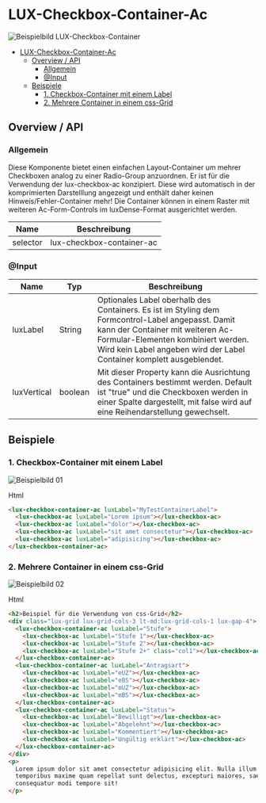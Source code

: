 # LUX-Checkbox-Container-Ac

![Beispielbild LUX-Checkbox-Container](https://raw.githubusercontent.com/wiki/IHK-GfI/lux-components/Versions/v18/lux‐checkbox‐container‐ac-v18-img.png)

- [LUX-Checkbox-Container-Ac](#lux-checkbox-container-ac)
  - [Overview / API](#overview--api)
    - [Allgemein](#allgemein)
    - [@Input](#input)
  - [Beispiele](#beispiele)
    - [1. Checkbox-Container mit einem Label](#1-checkbox-container-mit-einem-label)
    - [2. Mehrere Container in einem css-Grid](#2-mehrere-container-in-einem-css-grid)

## Overview / API

### Allgemein

Diese Komponente bietet einen einfachen Layout-Container um mehrer Checkboxen analog zu einer Radio-Group anzuordnen. Er ist für die Verwendung der lux-checkbox-ac konzipiert. Diese wird automatisch in der komprimierten Darstelllung angezeigt und enthält daher keinen Hinweis/Fehler-Container mehr! Die Container können in einem Raster mit weiteren Ac-Form-Controls im luxDense-Format ausgerichtet werden.

| Name     | Beschreibung              |
| -------- | ------------------------- |
| selector | lux-checkbox-container-ac |

### @Input

| Name        | Typ     | Beschreibung                                                                                                                                                                                                                                        |
| ----------- | ------- | --------------------------------------------------------------------------------------------------------------------------------------------------------------------------------------------------------------------------------------------------- |
| luxLabel    | String  | Optionales Label oberhalb des Containers. Es ist im Styling dem Formcontrol-Label angepasst. Damit kann der Container mit weiteren Ac-Formular-Elementen kombiniert werden. Wird kein Label angeben wird der Label Container komplett ausgeblendet. |
| luxVertical | boolean | Mit dieser Property kann die Ausrichtung des Containers bestimmt werden. Default ist "true" und die Checkboxen werden in einer Spalte dargestellt, mit false wird auf eine Reihendarstellung gewechselt.                                            |

## Beispiele

### 1. Checkbox-Container mit einem Label

![Beispielbild 01](https://raw.githubusercontent.com/wiki/IHK-GfI/lux-components/Versions/v18/lux‐checkbox‐container‐ac-v18-img-01.png)

Html

```html
<lux-checkbox-container-ac luxLabel="MyTestContainerLabel">
  <lux-checkbox-ac luxLabel="Lorem ipsum"></lux-checkbox-ac>
  <lux-checkbox-ac luxLabel="dolor"></lux-checkbox-ac>
  <lux-checkbox-ac luxLabel="sit amet consectetur"></lux-checkbox-ac>
  <lux-checkbox-ac luxLabel="adipisicing"></lux-checkbox-ac>
</lux-checkbox-container-ac>
```

### 2. Mehrere Container in einem css-Grid

![Beispielbild 02](https://raw.githubusercontent.com/wiki/IHK-GfI/lux-components/Versions/v18/lux‐checkbox‐container‐ac-v18-img-02.png)

Html

```html
<h2>Beispiel für die Verwendung von css-Grid</h2>
<div class="lux-grid lux-grid-cols-3 lt-md:lux-grid-cols-1 lux-gap-4">
  <lux-checkbox-container-ac luxLabel="Stufe">
    <lux-checkbox-ac luxLabel="Stufe 1"></lux-checkbox-ac>
    <lux-checkbox-ac luxLabel="Stufe 2"></lux-checkbox-ac>
    <lux-checkbox-ac luxLabel="Stufe 2+" class="col1"></lux-checkbox-ac>
  </lux-checkbox-container-ac>
  <lux-checkbox-container-ac luxLabel="Antragsart">
    <lux-checkbox-ac luxLabel="eUZ"></lux-checkbox-ac>
    <lux-checkbox-ac luxLabel="eBS"></lux-checkbox-ac>
    <lux-checkbox-ac luxLabel="mUZ"></lux-checkbox-ac>
    <lux-checkbox-ac luxLabel="mBS"></lux-checkbox-ac>
  </lux-checkbox-container-ac>
  <lux-checkbox-container-ac luxLabel="Status">
    <lux-checkbox-ac luxLabel="Bewilligt"></lux-checkbox-ac>
    <lux-checkbox-ac luxLabel="Abgelehnt"></lux-checkbox-ac>
    <lux-checkbox-ac luxLabel="Kommentiert"></lux-checkbox-ac>
    <lux-checkbox-ac luxLabel="Ungültig erklärt"></lux-checkbox-ac>
  </lux-checkbox-container-ac>
</div>
<p>
  Lorem ipsum dolor sit amet consectetur adipisicing elit. Nulla illum
  temporibus maxime quam repellat sunt delectus, excepturi maiores, saepe
  consequatur modi tempore sit!
</p>
```

